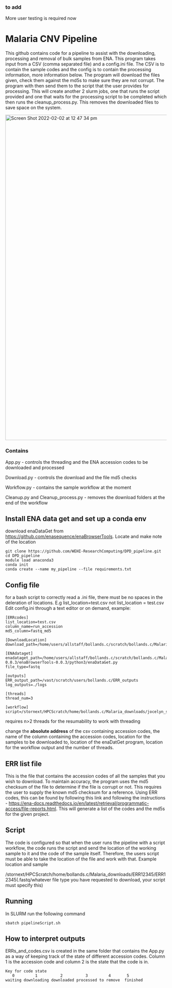 ### to add
More user testing is required now

# Malaria CNV Pipeline
This github contains code for a pipeline to assist with the downloading, processing and removal of bulk samples from ENA. This program takes input from a CSV (comma separated file) and a config.ini file. The CSV is to contain the sample codes and the config is to contain the processing information, more information below. The program will download the files given, check them against the md5s to make sure they are not corrupt. The program with then send them to the script that the user provides for processing. This will create another 2 slurm jobs, one that runs the script provided and one that waits for the processing script to be completed which then runs the cleanup_process.py. This removes the downloaded files to save space on the system.

<img width="1016" alt="Screen Shot 2022-02-02 at 12 47 34 pm" src="https://user-images.githubusercontent.com/13778200/152080762-09d9ce3f-a711-447c-bead-c9304c6d58d5.png">


### Contains
App.py - controls the threading and the ENA accession codes to be downloaded and processed

Download.py - controls the download and the file md5 checks

Workflow.py - contains the sample workflow at the moment

Cleanup.py and Cleanup_process.py - removes the download folders at the end of the workflow

## Install ENA data get and set up a conda env
download enaDataGet from https://github.com/enasequence/enaBrowserTools. Locate and make note of the location

```
git clone https://github.com/WEHI-ResearchComputing/DPD_pipeline.git
cd DPD_pipeline
module load anaconda3
conda init
conda create --name my_pipeline --file requirements.txt
```

## Config file
for a bash script to correctly read a .ini file, there must be no spaces in the deleration of locations. E.g
list_location=test.csv
not
list_location = test.csv
Edit config.ini through a text editor or on demand, example:

```
[ERRcodes]
list_location=test.csv
column_name=run_accession
md5_column=fastq_md5

[DownloadLocation]
download_path=/home/users/allstaff/bollands.c/scratch/bollands.c/Malaria_downloads

[ENAdataget]
enadataget_path=/home/users/allstaff/bollands.c/scratch/bollands.c/Malaria_downloads/enaBrowserTools-0.0.3/enaBrowserTools-0.0.3/python3/enaDataGet.py
file_type=fastq

[outputs]
ERR_output_path=/vast/scratch/users/bollands.c/ERR_outputs
log_outputs=./logs

[threads]
thread_num=3

[workflow]
script=/stornext/HPCScratch/home/bollands.c/Malaria_downloads/jocelyn_scripts/fastq2bamVivax.sh
```
requires n>2 threads for the resumability to work with threading

change the **absolute address** of the csv containing accession codes, the name of the column containing the accession codes, location for the samples to be downloaded to, location of the enaDatGet program, location for the workflow output and the number of threads.

## ERR list file
This is the file that contains the accession codes of all the samples that you wish to download. To maintain accuracy, the program uses the md5 checksum of the file to determine if the file is corrupt or not. This requires the user to supply the known md5 checksum for a reference. Using ERR codes, this can be found by following this link and following the instructions - https://ena-docs.readthedocs.io/en/latest/retrieval/programmatic-access/file-reports.html. This will generate a list of the codes and the md5s for the given project.

## Script
The code is configured so that when the user runs the pipeline with a script workflow, the code runs the script and send the location of the working sample to it and the code of the sample itself. Therefore, the users script must be able to take the location of the file and work with that. Example location and sample

/stornext/HPCScratch/home/bollands.c/Malaria_downloads/ERR12345/ERR12345(.fastq/whatever file type you have requested to download, your script must specify this)


## Running
In SLURM run the following command
```
sbatch pipelineScript.sh
```
## How to interpret outputs
ERRs_and_codes.csv is created in the same folder that contains the App.py as a way of keeping track of the state of different accession codes. Column 1 is the accession code and column 2 is the state that the code is in.

```
Key for code state
   0         1          2          3         4       5
waiting downloading downloaded processed to remove  finished
```


